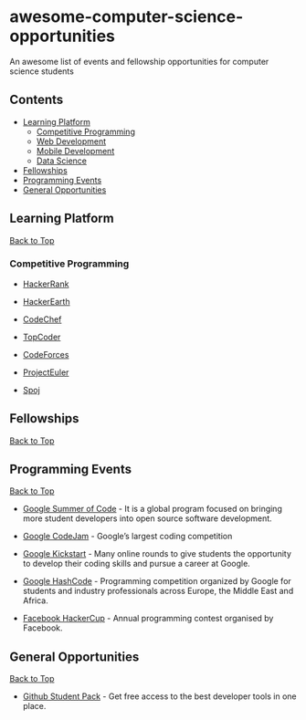 # awesome-computer-science-opportunities
An awesome list of events and fellowship opportunities for computer science students

## Contents

 - [Learning Platform](#learning-platform)
   - [Competitive Programming](#competitive-programming)
   - [Web Development](#web-development)
   - [Mobile Development](#mobile-development)
   - [Data Science](#data-science)
 - [Fellowships](#fellowships)
 - [Programming Events](#programming-events)
 - [General Opportunities](#general-opportunities)
 
## Learning Platform

[Back to Top](#contents)

 ### Competitive Programming
 
 * [HackerRank](http://hackerrank.com)
 
 * [HackerEarth](http://hackerearth.com)
 
 * [CodeChef](http://codechef.com)
 
 * [TopCoder](http://topcoder.com)
 
 * [CodeForces](http://codeforces.com)
 
 * [ProjectEuler](http://projecteuler.net)
 
 * [Spoj](http://spoj.com)
 
## Fellowships

[Back to Top](#contents)

## Programming Events

[Back to Top](#contents)

* [Google Summer of Code](https://summerofcode.withgoogle.com) - It is a global program focused on bringing more student developers into open source software development.

* [Google CodeJam](https://code.google.com/codejam/) - Google’s largest coding competition

* [Google Kickstart](https://code.google.com/codejam/kickstart/) - Many online rounds to give students the opportunity to develop their coding skills and pursue a career at Google.

* [Google HashCode](https://hashcode.withgoogle.com) - Programming competition organized by Google for students and industry professionals across Europe, the Middle East and Africa.

* [Facebook HackerCup](https://www.facebook.com/hackercup/) - Annual programming contest organised by Facebook.

## General Opportunities

[Back to Top](#contents)

* [Github Student Pack](https://education.github.com/pack) - Get free access to the best developer tools in one place.
